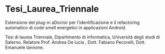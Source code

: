 # Tesi_Laurea_Triennale
Estensione del plug-in aDoctor per l’identificazione e il refactoring automatico di code smell energetici in applicazioni Android.

Tesi di laurea Triennale, Dipartimento di informatica, Università degli studi di Salerno.
Relatore Prof. Andrea De lucia , Dott. Fabiano Pecorelli, Dott. Emanuele Iannone.


